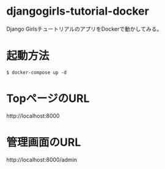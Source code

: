 # djangogirls-tutorial-docker
Django GirlsチュートリアルのアプリをDockerで動かしてみる。

# 起動方法
```shell
$ docker-compose up -d
```

# TopページのURL
http://localhost:8000

# 管理画面のURL
http://localhost:8000/admin